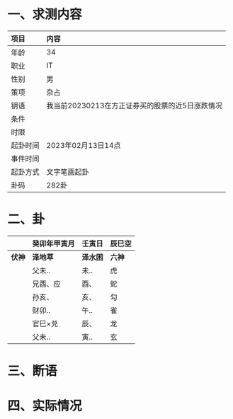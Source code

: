 # 一、求测内容
|项目|内容|
|:-|:-|
|年龄|34|
|职业|IT|
|性别|男|
|策项|杂占|
|钥语|我当前20230213在方正证券买的股票的近5日涨跌情况|
|条件||
|时限||
|起卦时间|2023年02月13日14点|
|事件时间||
|起卦方式|文字笔画起卦|
|卦码|282卦|

# 二、卦
||癸卯年甲寅月|壬寅日|辰巳空|
|:-|:-|:-|:-|
|**伏神**|**泽地萃**|**泽水困**|**六神**|
||父未..|未..|虎|
||兄酉、应|酉、|蛇|
||孙亥、|亥、|勾|
||财卯..|午..|雀|
||官巳×兑|辰、|龙|
||父未..|寅..|玄|


# 三、断语

# 四、实际情况